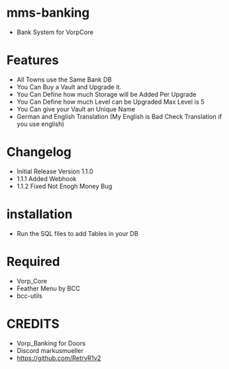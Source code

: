 # mms-banking

- Bank System for VorpCore

# Features
 
- All Towns use the Same Bank DB
- You Can Buy a Vault and Upgrade it.
- You Can Define how much Storage will be Added Per Upgrade
- You Can Define how much Level can be Upgraded Max Level is 5
- You Can give your Vault an Unique Name
- German and English Translation (My English is Bad Check Translation if you use english)

# Changelog

- Initial Release Version 1.1.0
- 1.1.1 Added Webhook
- 1.1.2 Fixed Not Enogh Money Bug

# installation 

- Run the SQL files to add Tables in your DB



# Required
- Vorp_Core 
- Feather Menu by BCC
- bcc-utils


# CREDITS
- Vorp_Banking for Doors
- Discord markusmueller 
- https://github.com/RetryR1v2 